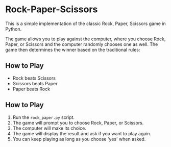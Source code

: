 # Rock-Paper-Scissors
This is a simple implementation of the classic Rock, Paper, Scissors game in Python. 

The game allows you to play against the computer, where you choose Rock, Paper, or Scissors and the computer randomly chooses one as well. The game then determines the winner based on the traditional rules:

## How to Play
- Rock beats Scissors
- Scissors beats Paper
- Paper beats Rock

## How to Play

1. Run the ```rock_paper.py``` script.
2. The game will prompt you to choose Rock, Paper, or Scissors.
3. The computer will make its choice.
4. The game will display the result and ask if you want to play again.
5. You can keep playing as long as you choose 'yes' when asked.

